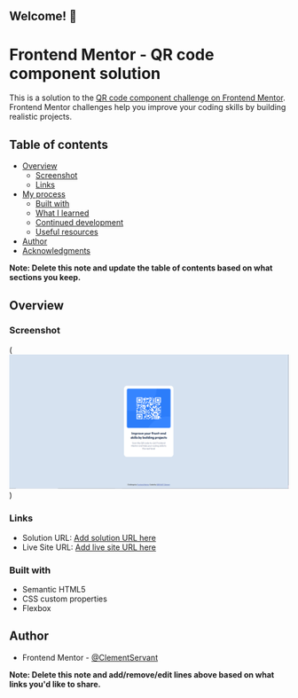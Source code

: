 ## Welcome! 👋

# Frontend Mentor - QR code component solution

This is a solution to the [QR code component challenge on Frontend Mentor](https://www.frontendmentor.io/challenges/qr-code-component-iux_sIO_H). Frontend Mentor challenges help you improve your coding skills by building realistic projects.

## Table of contents

- [Overview](#overview)
  - [Screenshot](#screenshot)
  - [Links](#links)
- [My process](#my-process)
  - [Built with](#built-with)
  - [What I learned](#what-i-learned)
  - [Continued development](#continued-development)
  - [Useful resources](#useful-resources)
- [Author](#author)
- [Acknowledgments](#acknowledgments)

**Note: Delete this note and update the table of contents based on what sections you keep.**

## Overview

### Screenshot

(![screen de mon code](images/screenQRcode.png))

### Links

- Solution URL: [Add solution URL here](https://github.com/ClementServant/QR-code-challenge-Frontend-Mentor)
- Live Site URL: [Add live site URL here](https://clementservant.github.io/QR-code-challenge-Frontend-Mentor/)

### Built with

- Semantic HTML5
- CSS custom properties
- Flexbox

## Author

- Frontend Mentor - [@ClementServant](https://www.frontendmentor.io/profile/ClementServant)

**Note: Delete this note and add/remove/edit lines above based on what links you'd like to share.**


